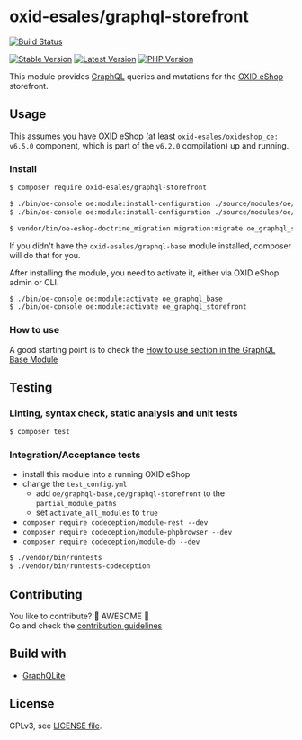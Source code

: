 # oxid-esales/graphql-storefront

[![Build Status](https://img.shields.io/github/workflow/status/OXID-eSales/graphql-storefront-module/CI?logo=github-actionsstyle=for-the-badge)](https://github.com/OXID-eSales/graphql-storefront-module/actions)

[![Stable Version](https://img.shields.io/packagist/v/OXID-eSales/graphql-storefront?style=for-the-badge&logo=composer&label=stable)](https://packagist.org/packages/oxid-esales/graphql-storefront)
[![Latest Version](https://img.shields.io/packagist/v/OXID-eSales/graphql-storefront?style=for-the-badge&logo=composer&label=latest&include_prereleases&color=orange)](https://packagist.org/packages/oxid-esales/graphql-storefront)
[![PHP Version](https://img.shields.io/packagist/php-v/oxid-esales/graphql-storefront?style=for-the-badge)](https://github.com/oxid-esales/graphql-storefront-module)

This module provides [GraphQL](https://www.graphql.org) queries and mutations for the [OXID eShop](https://www.oxid-esales.com/) storefront.

## Usage

This assumes you have OXID eShop (at least `oxid-esales/oxideshop_ce: v6.5.0` component, which is part of the `v6.2.0` compilation) up and running.

### Install

```bash
$ composer require oxid-esales/graphql-storefront

$ ./bin/oe-console oe:module:install-configuration ./source/modules/oe/graphql-base
$ ./bin/oe-console oe:module:install-configuration ./source/modules/oe/graphql-storefront

$ vendor/bin/oe-eshop-doctrine_migration migration:migrate oe_graphql_storefront
```

If you didn't have the `oxid-esales/graphql-base` module installed, composer will do that for you.

After installing the module, you need to activate it, either via OXID eShop admin or CLI.

```bash
$ ./bin/oe-console oe:module:activate oe_graphql_base
$ ./bin/oe-console oe:module:activate oe_graphql_storefront
```

### How to use

A good starting point is to check the [How to use section in the GraphQL Base Module](https://github.com/OXID-eSales/graphql-base-module/#how-to-use)

## Testing

### Linting, syntax check, static analysis and unit tests

```bash
$ composer test
```

### Integration/Acceptance tests

- install this module into a running OXID eShop
- change the `test_config.yml`
  - add `oe/graphql-base,oe/graphql-storefront` to the `partial_module_paths`
  - set `activate_all_modules` to `true`
- `composer require codeception/module-rest --dev`
- `composer require codeception/module-phpbrowser --dev`
- `composer require codeception/module-db --dev`

```bash
$ ./vendor/bin/runtests
$ ./vendor/bin/runtests-codeception
```

## Contributing

You like to contribute? 🙌 AWESOME 🙌\
Go and check the [contribution guidelines](CONTRIBUTING.md)

## Build with

- [GraphQLite](https://graphqlite.thecodingmachine.io/)

## License

GPLv3, see [LICENSE file](LICENSE).
